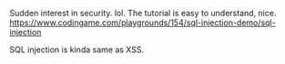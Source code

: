 Sudden interest in security. lol. The tutorial is easy to understand, nice. https://www.codingame.com/playgrounds/154/sql-injection-demo/sql-injection

SQL injection is kinda same as XSS. </cool><then><inject><stuff>
